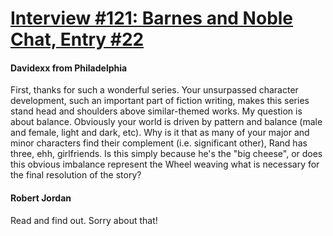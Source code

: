 # [Interview #121: Barnes and Noble Chat, Entry #22](https://www.theoryland.com/intvmain.php?i=121#22)

#### Davidexx from Philadelphia

First, thanks for such a wonderful series. Your unsurpassed character development, such an important part of fiction writing, makes this series stand head and shoulders above similar-themed works. My question is about balance. Obviously your world is driven by pattern and balance (male and female, light and dark, etc). Why is it that as many of your major and minor characters find their complement (i.e. significant other), Rand has three, ehh, girlfriends. Is this simply because he's the "big cheese", or does this obvious imbalance represent the Wheel weaving what is necessary for the final resolution of the story?

#### Robert Jordan

Read and find out. Sorry about that!

